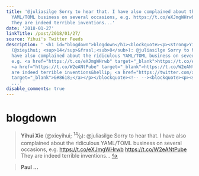 ```yaml
---
title: '@juliasilge Sorry to hear that. I have also complained about the ridiculous
  YAML/TOML business on several occasions, e.g. https://t.co/eXJmgWHrwb https://t.co/W2eANtPube
  They are indeed terrible inventions...'
date: '2018-01-27'
linkTitle: /post/2018/01/27/
source: Yihui's Twitter Feeds
description: ' <h1 id="blogdown">blogdown</h1><blockquote><p><strong>Yihui Xie</strong>
  (@xieyihui; <sup>14</sup>&frasl;<sub>0</sub>): @juliasilge Sorry to hear that. I
  have also complained about the ridiculous YAML/TOML business on several occasions,
  e.g. <a href="https://t.co/eXJmgWHrwb" target="_blank">https://t.co/eXJmgWHrwb</a>
  <a href="https://t.co/W2eANtPube" target="_blank">https://t.co/W2eANtPube</a> They
  are indeed terrible inventions&hellip; <a href="https://twitter.com/xieyihui/status/956741818527428608"
  target="_blank">&#8618;</a></p></blockquote><!-- --><blockquote><p><strong>Paul
  ...'
disable_comments: true
---
```

 <h1 id="blogdown">blogdown</h1><blockquote><p><strong>Yihui Xie</strong> (@xieyihui; <sup>14</sup>&frasl;<sub>0</sub>): @juliasilge Sorry to hear that. I have also complained about the ridiculous YAML/TOML business on several occasions, e.g. <a href="https://t.co/eXJmgWHrwb" target="_blank">https://t.co/eXJmgWHrwb</a> <a href="https://t.co/W2eANtPube" target="_blank">https://t.co/W2eANtPube</a> They are indeed terrible inventions&hellip; <a href="https://twitter.com/xieyihui/status/956741818527428608" target="_blank">&#8618;</a></p></blockquote><!-- --><blockquote><p><strong>Paul ...
